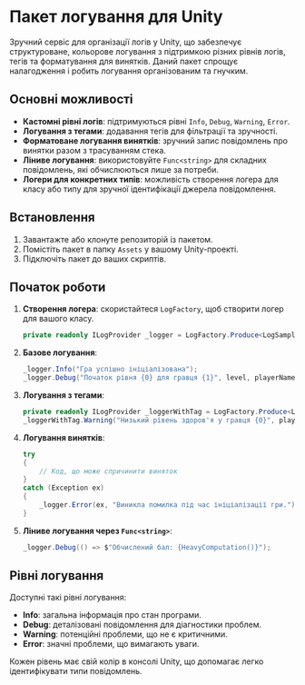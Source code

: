 ﻿# Пакет логування для Unity

Зручний сервіс для організації логів у Unity, що забезпечує структуроване, кольорове логування з підтримкою різних рівнів логів, тегів та форматування для винятків. Даний пакет спрощує налагодження і робить логування організованим та гнучким.

## Основні можливості

- **Кастомні рівні логів**: підтримуються рівні `Info`, `Debug`, `Warning`, `Error`.
- **Логування з тегами**: додавання тегів для фільтрації та зручності.
- **Форматоване логування винятків**: зручний запис повідомлень про винятки разом з трасуванням стека.
- **Ліниве логування**: використовуйте `Func<string>` для складних повідомлень, які обчислюються лише за потреби.
- **Логери для конкретних типів**: можливість створення логера для класу або типу для зручної ідентифікації джерела повідомлення.

## Встановлення

1. Завантажте або клонуте репозиторій із пакетом.
2. Помістіть пакет в папку `Assets` у вашому Unity-проекті.
3. Підключіть пакет до ваших скриптів.

## Початок роботи

1. **Створення логера**: скористайтеся `LogFactory`, щоб створити логер для вашого класу.
    ```csharp
    private readonly ILogProvider _logger = LogFactory.Produce<LogSample>();
    ```

2. **Базове логування**:
    ```csharp
    _logger.Info("Гра успішно ініціалізована");
    _logger.Debug("Початок рівня {0} для гравця {1}", level, playerName);
    ```

3. **Логування з тегами**:
    ```csharp
    private readonly ILogProvider _loggerWithTag = LogFactory.Produce<LogSample>("GameStart");
    _loggerWithTag.Warning("Низький рівень здоров'я у гравця {0}", playerName);
    ```

4. **Логування винятків**:
    ```csharp
    try
    {
        // Код, що може спричинити виняток
    }
    catch (Exception ex)
    {
        _logger.Error(ex, "Виникла помилка під час ініціалізації гри.");
    }
    ```

5. **Ліниве логування через `Func<string>`**:
    ```csharp
    _logger.Debug(() => $"Обчислений бал: {HeavyComputation()}");
    ```

## Рівні логування

Доступні такі рівні логування:

- **Info**: загальна інформація про стан програми.
- **Debug**: деталізовані повідомлення для діагностики проблем.
- **Warning**: потенційні проблеми, що не є критичними.
- **Error**: значні проблеми, що вимагають уваги.

Кожен рівень має свій колір в консолі Unity, що допомагає легко ідентифікувати типи повідомлень.

